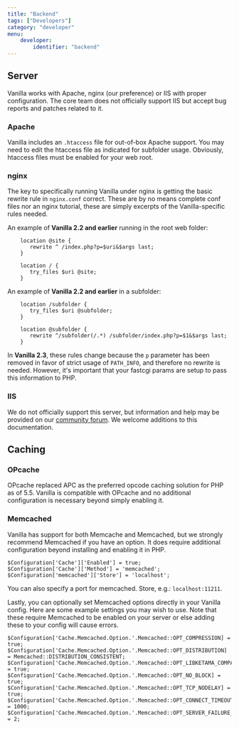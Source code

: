 ```yaml
---
title: "Backend"
tags: ["Developers"]
category: "developer"
menu:
    developer:
        identifier: "backend"
---
```


## Server

Vanilla works with Apache, nginx (our preference) or IIS with proper configuration. The core team does not officially support IIS but accept bug reports and patches related to it.

### Apache

Vanilla includes an `.htaccess` file for out-of-box Apache support. You may need to edit the htaccess file as indicated for subfolder usage. Obviously, htaccess files must be enabled for your web root.

### nginx

The key to specifically running Vanilla under nginx is getting the basic rewrite rule in `nginx.conf` correct. These are by no means complete conf files nor an nginx tutorial, these are simply excerpts of the Vanilla-specific rules needed.

An example of **Vanilla 2.2 and earlier** running in the root web folder:

        location @site {
           rewrite ^ /index.php?p=$uri&$args last;
        }
        
        location / {
           try_files $uri @site;
        }

An example of **Vanilla 2.2 and earlier** in a subfolder:

        location /subfolder {
           try_files $uri @subfolder;
        }

        location @subfolder {
           rewrite ^/subfolder(/.*) /subfolder/index.php?p=$1&$args last;
        }

In **Vanilla 2.3**, these rules change because the `p` parameter has been removed in favor of strict usage of `PATH_INFO`, and therefore no rewrite is needed. However, it's important that your fastcgi params are setup to pass this information to PHP.

### IIS

We do not officially support this server, but information and help may be provided on our [community forum](https://vanillaforums.org/discussions). We welcome additions to this documentation.

## Caching

### OPcache

OPcache replaced APC as the preferred opcode caching solution for PHP as of 5.5. Vanilla is compatible with OPcache and no additional configuration is necessary beyond simply enabling it.

### Memcached

Vanilla has support for both Memcache and Memcached, but we strongly recommend Memcached if you have an option. It does require additional configuration beyond installing and enabling it in PHP.

```
$Configuration['Cache']['Enabled'] = true;
$Configuration['Cache']['Method'] = 'memcached';
$Configuration['memcached']['Store'] = 'localhost';
```

You can also specify a port for memcached. Store, e.g.: `localhost:11211`.

Lastly, you can optionally set Memcached options directly in your Vanilla config. Here are some example settings you may wish to use. Note that these require Memcached to be enabled on your server or else adding these to your config will cause errors.

```
$Configuration['Cache.Memcached.Option.'.Memcached::OPT_COMPRESSION] = true;
$Configuration['Cache.Memcached.Option.'.Memcached::OPT_DISTRIBUTION] = Memcached::DISTRIBUTION_CONSISTENT;
$Configuration['Cache.Memcached.Option.'.Memcached::OPT_LIBKETAMA_COMPATIBLE] = true;
$Configuration['Cache.Memcached.Option.'.Memcached::OPT_NO_BLOCK] = true;
$Configuration['Cache.Memcached.Option.'.Memcached::OPT_TCP_NODELAY] = true;
$Configuration['Cache.Memcached.Option.'.Memcached::OPT_CONNECT_TIMEOUT] = 1000;
$Configuration['Cache.Memcached.Option.'.Memcached::OPT_SERVER_FAILURE_LIMIT] = 2;
```
